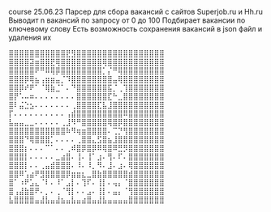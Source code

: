 course 25.06.23 
Парсер для сбора вакансий с сайтов Superjob.ru и Hh.ru
Выводит n вакансий по запросу от 0 до 100 
Подбирает вакансии по ключевому слову
Есть возможность сохранения вакансий в json файл и удаления их

⣿⣿⣿⣿⣿⣿⣿⣿⣿⣿⣿⣟⣻⣿⣿⣿⣿⣿⣿⣿⣿⣿⣿⣿⣿⣿⣿⣿⣿⣿                                      
⣿⣿⣿⣿⣽⣶⣿⣿⣟⢿⣿⣿⣿⣿⣿⣿⣿⣿⢿⣿⣿⣿⣿⣿⣿⣿⣿⣿⣿⣿                                      
⣿⣿⣿⣿⣿⠟⠛⠿⢿⡿⣿⣿⣿⣿⣿⣿⣿⣿⡁⡌⠛⢿⣿⣿⣿⣿⣿⣿⣿⣿                                      
⣿⣿⣿⡿⢿⣦⢠⣶⣶⣤⡈⠹⣿⣿⣿⣿⣿⣿⣿⣿⣤⢿⣿⣿⣿⣿⣿⣿⣿⣿                                      
⣿⣿⡿⠞⠟⠁⠈⢿⣷⣈⠁⠄⠙⣿⣿⣿⣿⣿⣿⣯⡈⢀⢹⣿⣿⣿⣿⣿⣿⣿                                      
⣿⡟⠡⠤⠶⠄⠄⠄⠄⠄⠄⠄⠄⣿⣿⣿⣿⣿⣿⣏⠓⣀⣿⣿⣿⣿⣿⣿⣿⣿                                      
⣿⠇⣬⣑⣢⠄⠄⠄⠄⠄⠄⠄⢀⣿⣿⣿⣿⣏⣧⣸⣿⣿⣿⣿⣿⣿⣿⣿⣿⣿                                      
⡏⠄⠄⠄⠄⠄⠄⠄⠄⠄⠄⢠⣾⣿⣿⣿⣿⣿⣿⣿⣿⣿⠿⣿⣿⣿⣿⣿⣿⣿                                      
⣧⣤⣤⣀⣀⠄⠄⠄⠄⠄⢀⣸⠻⠛⣿⣿⣿⣿⣿⢿⣿⡿⣿⣿⣿⣿⣿⣿⣿⣿                                      
⣿⣿⣿⣿⣿⣿⣿⣿⣿⣿⣿⠷⠻⢶⣶⣿⣿⣿⣿⠄⢉⡙⢻⣿⣿⣿⣿⣿⣿⣿                                      
⣿⣿⣿⠙⢿⣿⣿⣿⡁⠄⠄⠄⠄⢀⣿⣿⣄⣫⣿⣦⣸⣿⣿⣿⣿⣿⣿⣿⣿⣿                                      
⣿⣿⣿⡆⠄⠄⠄⠉⠁⠄⠄⢀⠾⣿⡿⣿⡿⠿⢿⣿⠿⣛⡻⣿⣿⣿⣿⣿⣿⣿                                      
⣿⣿⣿⡇⠄⠄⠄⠄⠄⣀⣴⣿⠄⢸⠄⢸⠁⣰⠄⢻⠄⠏⠄⣿⣿⣿⣿⣿⣿⣿                                      
⣿⣿⣿⡇⠄⠄⢀⣤⣾⣿⣿⣿⠄⠸⠄⠸⡀⠻⠄⣸⠄⣰⠄⢿⣿⣿⣿⣿⣿⣿                                      
⣿⣿⠿⢡⣴⠟⣻⣿⣿⣿⣿⡿⣶⣶⣆⣀⣿⣷⣿⣿⣿⣿⣿⣾⣿⣿⣿⣿⣿⣿                                      
⣿⠁⠰⠟⣡⣄⠈⠇⠄⠸⠁⣠⡇⠄⢹⠏⠄⢸⡇⠄⢤⡄⠈⣿⣿⣿⣿⣿⣿⣿                                      
⣿⢠⣼⣷⣿⠟⠄⡀⠄⢀⠈⢻⡇⠄⠄⣠⠄⢸⡇⠄⣤⡄⠈⢻⣿⣿⣿⣿⣿⣿                                      
⣧⣿⣿⣿⣿⣤⣼⣧⣤⣼⣦⣤⣧⣤⣴⣿⣤⣼⣧⣤⣤⣤⣤⣿⣿⣿⣿⣿⣿⣿                                      
